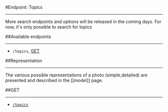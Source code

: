 #Endpoint: Topics
***
More search endpoints and options will be released in the coming days. For now, it's only possible to search for topics

##Available endpoints
***

* `/topics`, [GET](https://github.com/eyeem/API/blob/master/endpoints/topics/GET_topics.md)


##Representation
***

The various possible representations of a photo (simple,detailed) are presented and described in the [[model]] page.

##GET
***

* [`/topics`](https://github.com/eyeem/API/blob/master/endpoints/topics/GET_topics.md)